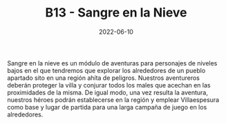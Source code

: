 ﻿---
title: B13 - Sangre en la Nieve
summary: Esta aventura está diseñada para un grupo de 4 a 6 personajes de niveles iniciales. Permite al Narrador situar a los PJs en un lugar inhóspito y salvaje lejos de la civilización, ahíto de peligros y desafíos.
authors:
- Joaquín Blanes Garrido.
date: 2022-06-10
type: post
categories:
- Clásicos de la Marca
- Línea B
tags:
- Exterior
- Exploración
- Investigación
minlevels: "2"
maxlevels: "2"
prices: 7,50 €
session: "2"
mincharacters: "4"
maxcharacters: "6"
eval: oficial
cover: "b13-sangre-en-la-nieve.jpg"
download: "b13-sangre-en-la-nieve.pdf"
moreinfo: "https://tesorosdelamarca.com/producto/sangre-en-la-nieve/"
license: "OGL"
draft: false

---

Sangre en la nieve es un módulo de aventuras para personajes de niveles bajos en el que tendremos que explorar los alrededores de un pueblo apartado sito en una región ahíta de peligros.
Nuestros aventureros deberán proteger la villa y conjurar todos los males que acechan en las proximidades de la misma.
De igual modo, una vez resulta la aventura, nuestros héroes podrán establecerse en la región y emplear Villaespesura como base y lugar de partida para una larga campaña de juego en los alrededores.
